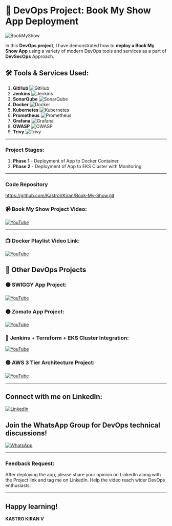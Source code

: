 # 🚀 **DevOps Project: Book My Show App Deployment**  
![BookMyShow](https://upload.wikimedia.org/wikipedia/commons/thumb/6/6f/BookMyShow_Logo.svg/1280px-BookMyShow_Logo.svg.png)

In this **DevOps project**, I have demonstrated how to **deploy a Book My Show App** using a variety of modern DevOps tools and services as a part of **DevSecOps** Approach.

## 🛠️ Tools & Services Used:

1. **GitHub** ![GitHub](https://img.shields.io/badge/GitHub-181717?style=flat-square&logo=github&logoColor=white)
2. **Jenkins** ![Jenkins](https://img.shields.io/badge/Jenkins-D24939?style=flat-square&logo=jenkins&logoColor=white)
3. **SonarQube** ![SonarQube](https://img.shields.io/badge/SonarQube-4E9BCD?style=flat-square&logo=sonarqube&logoColor=white)
4. **Docker** ![Docker](https://img.shields.io/badge/Docker-2496ED?style=flat-square&logo=docker&logoColor=white)
5. **Kubernetes** ![Kubernetes](https://img.shields.io/badge/Kubernetes-326CE5?style=flat-square&logo=kubernetes&logoColor=white)
6. **Prometheus** ![Prometheus](https://img.shields.io/badge/Prometheus-E6522C?style=flat-square&logo=prometheus&logoColor=white)
7. **Grafana** ![Grafana](https://img.shields.io/badge/Grafana-F46800?style=flat-square&logo=grafana&logoColor=white)
8. **OWASP** ![OWASP](https://img.shields.io/badge/OWASP-000000?style=flat-square&logo=owasp&logoColor=white)
9. **Trivy** ![Trivy](https://img.shields.io/badge/Trivy-00979D?style=flat-square&logo=trivy&logoColor=white)

---

### Project Stages:

1. **Phase 1** - Deployment of App to Docker Container
2. **Phase 2** - Deployment of App to EKS Cluster with Monitoring

---
### Code Repository
https://github.com/KastroVKiran/Book-My-Show.git

### 📹 Book My Show Project Video:  
[![YouTube](https://img.shields.io/badge/YouTube-FF0000?style=flat-square&logo=youtube&logoColor=white)](https://youtu.be/hBGVwa8MY4A)

---
### 📺 Docker Playlist Video Link:  
[![YouTube](https://img.shields.io/badge/YouTube-FF0000?style=flat-square&logo=youtube&logoColor=white)](https://www.youtube.com/playlist?list=PLs-PsDpuAuTeNx3OgGQ1QrpNBo-XE6VBh)

## 📂 Other DevOps Projects

### 🟠 **SWIGGY App Project**:  
[![YouTube](https://img.shields.io/badge/YouTube-FF0000?style=flat-square&logo=youtube&logoColor=white)](https://youtu.be/x55z7rk0NAU)

### 🟠 **Zomato App Project**:  
[![YouTube](https://img.shields.io/badge/YouTube-FF0000?style=flat-square&logo=youtube&logoColor=white)](https://youtu.be/GyoI6-I68aQ)

### 🔵 **Jenkins + Terraform + EKS Cluster Integration**:  
[![YouTube](https://img.shields.io/badge/YouTube-FF0000?style=flat-square&logo=sonarqube&logoColor=white)](https://youtu.be/DV79JyFbQE8)

### 🟡 **AWS 3 Tier Architecture Project**:  
[![YouTube](https://img.shields.io/badge/YouTube-FF0000?style=flat-square&logo=nexus&logoColor=white)](https://youtu.be/Oj-Hr_aulKA)

---

## Connect with me on LinkedIn:  
[![LinkedIn](https://img.shields.io/badge/LinkedIn-0077B5?style=flat-square&logo=linkedin&logoColor=white)](https://www.linkedin.com/in/kastro-kiran/)

## Join the WhatsApp Group for DevOps technical discussions!
[![WhatsApp](https://img.shields.io/badge/WhatsApp-25D366?style=for-the-badge&logo=whatsapp&logoColor=white)](https://chat.whatsapp.com/EGw6ZlwUHZc82cA0vXFnwm) 

---

### Feedback Request:  

After deploying the app, please share your opinion on LinkedIn along with the Project link and tag me on LinkedIn. Help the video reach wider DevOps enthusiasts.

---

## Happy learning!  

**KASTRO KIRAN V**
